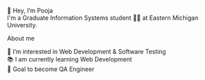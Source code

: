 👋 Hey, I’m Pooja <br>
I'm a Graduate Information Systems student 👩‍🎓 at Eastern Michigan University.

About me <br>

👀 I’m interested in Web Development & Software Testing <br>
📚 I am currently learning Web Development <br>
🎯 Goal to become QA Engineer <br>


<!---
poojapunyarthi/poojapunyarthi is a ✨ special ✨ repository because its `README.md` (this file) appears on your GitHub profile.
You can click the Preview link to take a look at your changes.
--->
